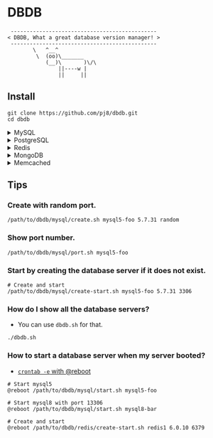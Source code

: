 # DBDB

```
 ----------------------------------------------
< DBDB, What a great database version manager! >
 ----------------------------------------------
        \   ^__^
         \  (oo)\_______
            (__)\       )\/\
                ||----w |
                ||     ||
```

## Install

```
git clone https://github.com/pj8/dbdb.git
cd dbdb
```

<details><summary>MySQL</summary><div>

## MySQL

### Commands for MySQL Server

```
./mysql/{create|start|stop|restart|port|status|connect|delete}.sh {name} {mysqlVersion} {port}

# e.g. Create MySQL server.
./mysql/create.sh mysql1 8.0.41 3306

# e.g.
./mysql/start.sh   mysql1
./mysql/stop.sh    mysql1
./mysql/restart.sh mysql1
./mysql/port.sh    mysql1
./mysql/status.sh  mysql1
./mysql/connect.sh mysql1
./mysql/delete.sh  mysql1

# e.g. Create another one.
./mysql/create.sh mysql2 9.2.0 13306

# e.g. Create with random port.
./mysql/create.sh mysql3 8.0.41 random

# e.g. Try create, then start server.
./mysql/create-start.sh mysql4 9.2.0 23306
```

### Supported MySQL Versions

- 5.7.31
- 8.0.23
- 8.0.30
- 8.0.41
- 8.4.4
- 9.2.0

</div></details>

<details><summary>PostgreSQL</summary><div>

## PostgreSQL

### Commands for PostgreSQL Server

```
./postgresql/{create|start|stop|restart|port|status|connect|delete}.sh {name} {postgresqlVersion} {port}

# e.g.
./postgresql/create.sh  pg1 12.4 5432
./postgresql/start.sh   pg1
./postgresql/stop.sh    pg1
./postgresql/restart.sh pg1
./postgresql/port.sh    pg1
./postgresql/status.sh  pg1
./postgresql/connect.sh pg1
./postgresql/delete.sh  pg1
```

### Supported PostgreSQL Versions

- 12.4
- 12.6
- 13.2

</div></details>

<details><summary>Redis</summary><div>

## Redis

### Commands for Redis Server

```
./redis/{create|start|stop|restart|port|status|connect|delete}.sh {name} {redisVersion} {port}

# e.g.
./redis/create.sh  redis1 6.2.14 6379
./redis/start.sh   redis1
./redis/stop.sh    redis1
./redis/restart.sh redis1
./redis/port.sh    redis1
./redis/status.sh  redis1
./redis/connect.sh redis1
./redis/delete.sh  redis1
```

### Supported Redis Versions

- 6.0.16
- 6.2.14
- 7.0.15
- 7.2.5

</div></details>

<details><summary>MongoDB</summary><div>

## MongoDB

### Commands for MongoDB Server

```
./mongodb/{create|start|stop|restart|port|status|connect|delete}.sh {name} {mongodbVersion} {port}

# e.g.
./mongodb/create.sh  mongo1 4.4.3 27017
./mongodb/start.sh   mongo1
./mongodb/stop.sh    mongo1
./mongodb/restart.sh mongo1
./mongodb/port.sh    mongo1
./mongodb/status.sh  mongo1
./mongodb/connect.sh mongo1
./mongodb/delete.sh  mongo1
```

### Supported MongoDB Versions

- 4.4.10
- 5.0.3

</div></details>

<details><summary>Memcached</summary><div>

## Memcached

### Commands for Memcached Server

```
./memcached/{create|start|stop|restart|port|status|connect|delete}.sh {name} {memcachedVersion} {port}

# e.g.
./memcached/create.sh  memcached1 1.6.31 11211
./memcached/start.sh   memcached1
./memcached/stop.sh    memcached1
./memcached/restart.sh memcached1
./memcached/port.sh    memcached1
./memcached/status.sh  memcached1
./memcached/connect.sh memcached1
./memcached/delete.sh  memcached1
```

### Supported Memcached Versions

- 1.6.31

</div></details>

## Tips

### Create with random port.

```
/path/to/dbdb/mysql/create.sh mysql5-foo 5.7.31 random
```

### Show port number.

```
/path/to/dbdb/mysql/port.sh mysql5-foo
```

### Start by creating the database server if it does not exist.

```
# Create and start
/path/to/dbdb/mysql/create-start.sh mysql5-foo 5.7.31 3306
```

### How do I show all the database servers?

- You can use `dbdb.sh` for that.

```
./dbdb.sh
```

### How to start a database server when my server booted?

- [`crontab -e` with @reboot](https://man7.org/linux/man-pages/man5/crontab.5.html#EXTENSIONS)

```
# Start mysql5
@reboot /path/to/dbdb/mysql/start.sh mysql5-foo

# Start mysql8 with port 13306
@reboot /path/to/dbdb/mysql/start.sh mysql8-bar

# Create and start
@reboot /path/to/dbdb/redis/create-start.sh redis1 6.0.10 6379
```
